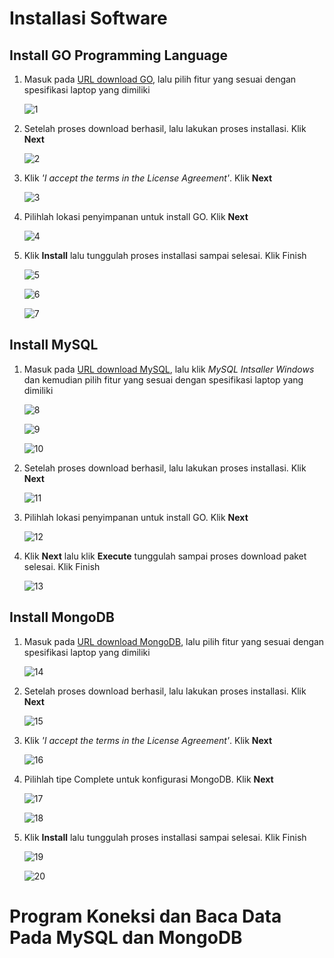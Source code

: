 # Installasi Software

## Install GO Programming Language

1. Masuk pada [URL download GO](https://go.dev/dl/), lalu pilih fitur yang sesuai dengan spesifikasi laptop yang dimiliki

    ![1](6/1.png)

2. Setelah proses download berhasil, lalu lakukan proses installasi. Klik **Next**

    ![2](6/2.png)
    
3. Klik _'I accept the terms in the License Agreement'_. Klik **Next**

    ![3](6/3.png)
    
4. Pilihlah lokasi penyimpanan untuk install GO. Klik **Next**

    ![4](6/4.png)

5. Klik **Install** lalu tunggulah proses installasi sampai selesai. Klik Finish

    ![5](6/5.png)
    
    ![6](6/6.png)
    
    ![7](6/7.png)
        
## Install MySQL

1. Masuk pada [URL download MySQL](https://www.mysql.com/products/community/), lalu klik _MySQL Intsaller Windows_ dan kemudian pilih fitur yang sesuai dengan spesifikasi laptop yang dimiliki

    ![8](6/8.png)
    
    ![9](6/9.png)
    
    ![10](6/10.png)

2. Setelah proses download berhasil, lalu lakukan proses installasi. Klik **Next**

    ![11](6/12.png)
    
3. Pilihlah lokasi penyimpanan untuk install GO. Klik **Next**

    ![12](6/13.png)

5. Klik **Next** lalu klik **Execute** tunggulah sampai proses download paket selesai. Klik Finish

    ![13](6/14.png)
    
## Install MongoDB

1. Masuk pada [URL download MongoDB](https://www.mongodb.com/try/download/community), lalu pilih fitur yang sesuai dengan spesifikasi laptop yang dimiliki

    ![14](6/15.png)

2. Setelah proses download berhasil, lalu lakukan proses installasi. Klik **Next**

   ![15](6/16.png)
    
3. Klik _'I accept the terms in the License Agreement'_. Klik **Next**

    ![16](6/17.png)
    
4. Pilihlah tipe Complete untuk konfigurasi MongoDB. Klik **Next**

    ![17](6/18.png)
    
    ![18](6/19.png)
    
5. Klik **Install** lalu tunggulah proses installasi sampai selesai. Klik Finish

    ![19](6/20.png)
    
    ![20](6/21.png)
   
 # Program Koneksi dan Baca Data Pada MySQL dan MongoDB 
